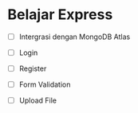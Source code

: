 # Belajar Express



 - [ ] Intergrasi dengan MongoDB Atlas
 - [ ] Login
 - [ ] Register
 - [ ] Form Validation
 - [ ] Upload File

